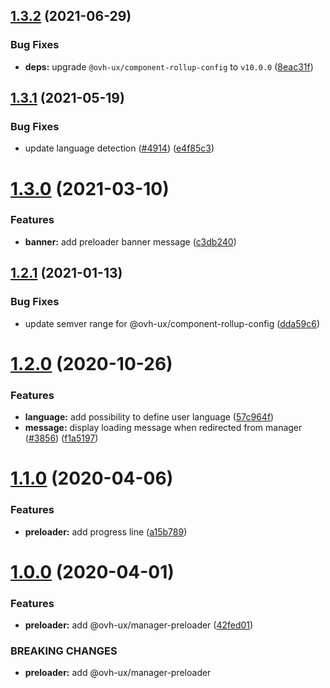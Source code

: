 ## [1.3.2](https://github.com/ovh/manager/compare/@ovh-ux/manager-preloader@1.3.1...@ovh-ux/manager-preloader@1.3.2) (2021-06-29)


### Bug Fixes

* **deps:** upgrade `@ovh-ux/component-rollup-config` to `v10.0.0` ([8eac31f](https://github.com/ovh/manager/commit/8eac31f81e46d1570c131cf55788d6435842ab6d))



## [1.3.1](https://github.com/ovh/manager/compare/@ovh-ux/manager-preloader@1.3.0...@ovh-ux/manager-preloader@1.3.1) (2021-05-19)


### Bug Fixes

* update language detection ([#4914](https://github.com/ovh/manager/issues/4914)) ([e4f85c3](https://github.com/ovh/manager/commit/e4f85c3b2f8df52470ed1b3ececf0b41188e561d))



# [1.3.0](https://github.com/ovh/manager/compare/@ovh-ux/manager-preloader@1.2.1...@ovh-ux/manager-preloader@1.3.0) (2021-03-10)


### Features

* **banner:** add preloader banner message ([c3db240](https://github.com/ovh/manager/commit/c3db2403a8f8d9eafaeef5723061588e7ce24bc1))



## [1.2.1](https://github.com/ovh/manager/compare/@ovh-ux/manager-preloader@1.2.0...@ovh-ux/manager-preloader@1.2.1) (2021-01-13)


### Bug Fixes

* update semver range for @ovh-ux/component-rollup-config ([dda59c6](https://github.com/ovh/manager/commit/dda59c6b71cb4ad9ab98f06a0bf995a7eb45a1d9))



# [1.2.0](https://github.com/ovh/manager/compare/@ovh-ux/manager-preloader@1.1.0...@ovh-ux/manager-preloader@1.2.0) (2020-10-26)


### Features

* **language:** add possibility to define user language ([57c964f](https://github.com/ovh/manager/commit/57c964f392fee977d56fb28c6cee2478c9e51368))
* **message:** display loading message when redirected from manager ([#3856](https://github.com/ovh/manager/issues/3856)) ([f1a5197](https://github.com/ovh/manager/commit/f1a519726559d169a4969ddb7a5a88864d6b0aad))



# [1.1.0](https://github.com/ovh/manager/compare/@ovh-ux/manager-preloader@1.0.0...@ovh-ux/manager-preloader@1.1.0) (2020-04-06)


### Features

* **preloader:** add progress line ([a15b789](https://github.com/ovh/manager/commit/a15b7890c21e17e9e1b6b264d3c34d31e12ef84e))



# [1.0.0](https://github.com/ovh/manager/compare/@ovh-ux/manager-preloader@0.0.0...@ovh-ux/manager-preloader@1.0.0) (2020-04-01)


### Features

* **preloader:** add @ovh-ux/manager-preloader ([42fed01](https://github.com/ovh/manager/commit/42fed01e2bd76e3dc72a6445a6e06baf7303d69e))


### BREAKING CHANGES

* **preloader:** add @ovh-ux/manager-preloader
